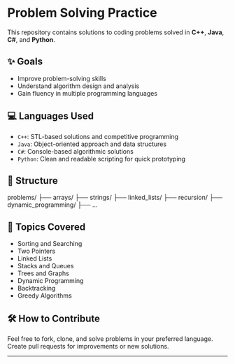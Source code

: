 # Problem Solving Practice

This repository contains solutions to coding problems solved in **C++**, **Java**, **C#**, and **Python**.

## ✨ Goals
- Improve problem-solving skills
- Understand algorithm design and analysis
- Gain fluency in multiple programming languages

## 💻 Languages Used
- `C++`: STL-based solutions and competitive programming
- `Java`: Object-oriented approach and data structures
- `C#`: Console-based algorithmic solutions
- `Python`: Clean and readable scripting for quick prototyping

## 📂 Structure
problems/
├── arrays/
├── strings/
├── linked_lists/
├── recursion/
├── dynamic_programming/
├── ...


## 🚀 Topics Covered
- Sorting and Searching
- Two Pointers
- Linked Lists
- Stacks and Queues
- Trees and Graphs
- Dynamic Programming
- Backtracking
- Greedy Algorithms

## 🛠 How to Contribute
Feel free to fork, clone, and solve problems in your preferred language. Create pull requests for improvements or new solutions.

---
